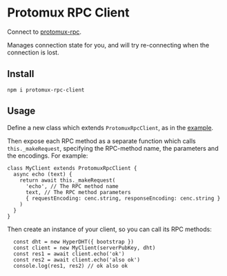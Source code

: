 # Protomux RPC Client

Connect to [protomux-rpc](https://github.com/holepunchto/protomux-rpc).

Manages connection state for you, and will try re-connecting when the connection is lost.

## Install

```
npm i protomux-rpc-client
```

## Usage

Define a new class which extends `ProtomuxRpcClient`, as in the [example](example.js).

Then expose each RPC method as a separate function which calls `this._makeRequest`, specifying the RPC-method name, the parameters and the encodings. For example:

```
class MyClient extends ProtomuxRpcClient {
  async echo (text) {
    return await this._makeRequest(
      'echo', // The RPC method name
      text, // The RPC method parameters
      { requestEncoding: cenc.string, responseEncoding: cenc.string }
    )
  }
}
```

Then create an instance of your client, so you can call its RPC methods:

```
  const dht = new HyperDHT({ bootstrap })
  const client = new MyClient(serverPubKey, dht)
  const res1 = await client.echo('ok')
  const res2 = await client.echo('also ok')
  console.log(res1, res2) // ok also ok
```
